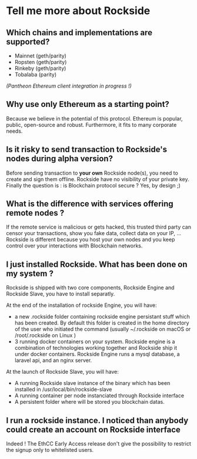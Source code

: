 # Tell me more about Rockside

## Which chains and implementations are supported?

 - Mainnet (geth/parity)
 - Ropsten (geth/parity)
 - Rinkeby (geth/parity)
 - Tobalaba (parity)

_(Pantheon Ethereum client integration in progress !)_

## Why use only Ethereum as a starting point?

Because we believe in the potential of this protocol. Ethereum is popular, public, open-source and robust. Furthermore, it fits to many corporate needs.

## Is it risky to send transaction to Rockside's nodes during alpha version?

Before sending transaction to **your own** Rockside node(s), you need to create and sign them offline. Rockside have no visibility of your private key. Finally the question is : is Blockchain protocol secure ? Yes, by design ;)

## What is the difference with services offering remote nodes ?

If the remote service is malicious or gets hacked, this trusted third party can censor your transactions, show you fake data, collect data on your IP, …
Rockside is different because you host your own nodes and you keep control over your interactions with Blockchain networks.


## <a name="artefacts"></a>I just installed Rockside. What has been done on my system ?

Rockside is shipped with two core components, Rockside Engine and Rockside Slave, you have to install separatly.

At the end of the installation of rockside Engine, you will have:

- a new .rockside folder containing rockside engine persistant stuff which has been created. By default this folder is created in the home directory of the user who initiated the command (usually ~/.rockside on macOS or /root/.rockside on Linux )
- 3 running docker containers on your system. Rockside engine is a combination of technologies working together and Rockside ship it under docker containers. Rockside Engine runs a mysql database, a laravel api, and an nginx server.

At the launch of Rockside Slave, you will have:
- A running Rockside slave instance of the binary which has been installed in /usr/local/bin/rockside-slave
- A running container per node instanciated through Rockside interface
- A persistent folder where will be stored you blockchain datas.

## I run a rockside instance. I noticed than anybody could create an account on Rockside interface

Indeed ! The EthCC Early Access release don't give the possibility to restrict the signup only to whitelisted users.
